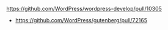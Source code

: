 https://github.com/WordPress/wordpress-develop/pull/10305

* https://github.com/WordPress/gutenberg/pull/72165
